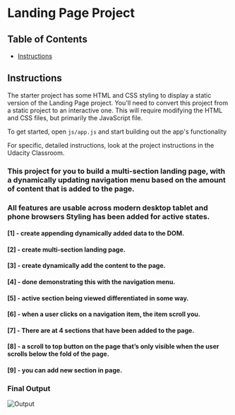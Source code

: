 # Landing Page Project

## Table of Contents

* [Instructions](#instructions)

## Instructions


The starter project has some HTML and CSS styling to display a static version of the Landing Page project. You'll need to convert this project from a static project to an interactive one. This will require modifying the HTML and CSS files, but primarily the JavaScript file.

To get started, open `js/app.js` and start building out the app's functionality

For specific, detailed instructions, look at the project instructions in the Udacity Classroom.

### This project for you to build a multi-section landing page,  with a dynamically updating navigation menu  based on the amount of content that is added to the page.

### All features are usable across modern desktop  tablet and phone browsers Styling has been added for active states.

#### [1] - create appending dynamically added data to the DOM.
#### [2] - create multi-section landing page.
#### [3] - create dynamically add the content to the page.
#### [4] - done demonstrating this with the navigation menu.
#### [5] - active section being viewed  differentiated in some way.
#### [6] - when a user clicks on a navigation item, the item scroll you.
#### [7] - There are at 4 sections that have been added to the page.
#### [8] - a scroll to top button on the page that’s only visible when the user scrolls below the fold of the page.
#### [9] - you can add new section in page.
### Final Output
![Output](https://github.com/mohamedabdelkader1000100/landing-page/landing-page.png)






